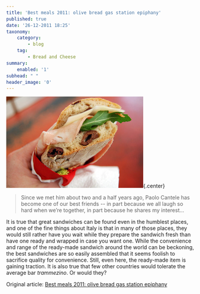 ```yaml
---
title: 'Best meals 2011: olive bread gas station epiphany'
published: true
date: '26-12-2011 18:25'
taxonomy:
    category:
        - blog
    tag:
        - Bread and Cheese
summary:
    enabled: '1'
subhead: " "
header_image: '0'
---
```


![Cross section of a sandwich on olive-studded bread](sandwich.jpg){.center}

> Since we met him about two and a half years ago, Paolo Cantele has become one of our best friends -- in part because we all laugh so hard when we’re together, in part because he shares my interest...

It is true that great sandwiches can be found even in the humblest places, and one of the fine things about Italy is that in many of those places, they would still rather have you wait while they prepare the sandwich fresh than have one ready and wrapped in case you want one. While the convenience and range of the ready-made sandwich around the world can be beckoning, the best sandwiches are so easily assembled that it seems foolish to sacrifice quality for convenience. Still, even here, the ready-made item is gaining traction. It is also true that few other countries would tolerate the average bar _trammezino_. Or would they?

Original article: [Best meals 2011: olive bread gas station epiphany](https://dobianchi.com/2011/12/24/best-meals-2011-olive-bread-gas-station-epiphany-paolocantele/)
